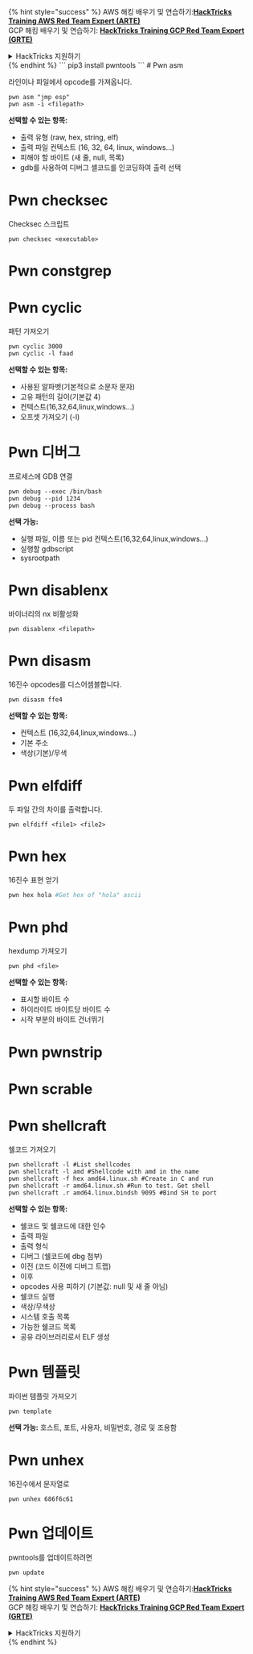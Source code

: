 {% hint style="success" %}
AWS 해킹 배우기 및 연습하기:<img src="/.gitbook/assets/arte.png" alt="" data-size="line">[**HackTricks Training AWS Red Team Expert (ARTE)**](https://training.hacktricks.xyz/courses/arte)<img src="/.gitbook/assets/arte.png" alt="" data-size="line">\
GCP 해킹 배우기 및 연습하기: <img src="/.gitbook/assets/grte.png" alt="" data-size="line">[**HackTricks Training GCP Red Team Expert (GRTE)**<img src="/.gitbook/assets/grte.png" alt="" data-size="line">](https://training.hacktricks.xyz/courses/grte)

<details>

<summary>HackTricks 지원하기</summary>

* [**구독 계획**](https://github.com/sponsors/carlospolop) 확인하기!
* **💬 [**Discord 그룹**](https://discord.gg/hRep4RUj7f) 또는 [**텔레그램 그룹**](https://t.me/peass)에 참여하거나 **Twitter** 🐦 [**@hacktricks\_live**](https://twitter.com/hacktricks\_live)**를 팔로우하세요.**
* **[**HackTricks**](https://github.com/carlospolop/hacktricks) 및 [**HackTricks Cloud**](https://github.com/carlospolop/hacktricks-cloud) 깃허브 리포지토리에 PR을 제출하여 해킹 트릭을 공유하세요.**

</details>
{% endhint %}
```
pip3 install pwntools
```
# Pwn asm

라인이나 파일에서 opcode를 가져옵니다.
```
pwn asm "jmp esp"
pwn asm -i <filepath>
```
**선택할 수 있는 항목:**

* 출력 유형 (raw, hex, string, elf)
* 출력 파일 컨텍스트 (16, 32, 64, linux, windows...)
* 피해야 할 바이트 (새 줄, null, 목록)
* gdb를 사용하여 디버그 셸코드를 인코딩하여 출력 선택

#  **Pwn checksec**

Checksec 스크립트
```
pwn checksec <executable>
```
# Pwn constgrep

# Pwn cyclic

패턴 가져오기
```
pwn cyclic 3000
pwn cyclic -l faad
```
**선택할 수 있는 항목:**

* 사용된 알파벳(기본적으로 소문자 문자)
* 고유 패턴의 길이(기본값 4)
* 컨텍스트(16,32,64,linux,windows...)
* 오프셋 가져오기 (-l)

# Pwn 디버그

프로세스에 GDB 연결
```
pwn debug --exec /bin/bash
pwn debug --pid 1234
pwn debug --process bash
```
**선택 가능:**

* 실행 파일, 이름 또는 pid 컨텍스트(16,32,64,linux,windows...)
* 실행할 gdbscript
* sysrootpath

# Pwn disablenx

바이너리의 nx 비활성화
```
pwn disablenx <filepath>
```
# Pwn disasm

16진수 opcodes를 디스어셈블합니다.
```
pwn disasm ffe4
```
**선택할 수 있는 항목:**

* 컨텍스트 (16,32,64,linux,windows...)
* 기본 주소
* 색상(기본)/무색

# Pwn elfdiff

두 파일 간의 차이를 출력합니다.
```
pwn elfdiff <file1> <file2>
```
# Pwn hex

16진수 표현 얻기
```bash
pwn hex hola #Get hex of "hola" ascii
```
# Pwn phd

hexdump 가져오기
```
pwn phd <file>
```
**선택할 수 있는 항목:**

* 표시할 바이트 수
* 하이라이트 바이트당 바이트 수
* 시작 부분의 바이트 건너뛰기

# Pwn pwnstrip

# Pwn scrable

# Pwn shellcraft

쉘코드 가져오기
```
pwn shellcraft -l #List shellcodes
pwn shellcraft -l amd #Shellcode with amd in the name
pwn shellcraft -f hex amd64.linux.sh #Create in C and run
pwn shellcraft -r amd64.linux.sh #Run to test. Get shell
pwn shellcraft .r amd64.linux.bindsh 9095 #Bind SH to port
```
**선택할 수 있는 항목:**

* 쉘코드 및 쉘코드에 대한 인수
* 출력 파일
* 출력 형식
* 디버그 (쉘코드에 dbg 첨부)
* 이전 (코드 이전에 디버그 트랩)
* 이후
* opcodes 사용 피하기 (기본값: null 및 새 줄 아님)
* 쉘코드 실행
* 색상/무색상
* 시스템 호출 목록
* 가능한 쉘코드 목록
* 공유 라이브러리로서 ELF 생성

# Pwn 템플릿

파이썬 템플릿 가져오기
```
pwn template
```
**선택 가능:** 호스트, 포트, 사용자, 비밀번호, 경로 및 조용함

# Pwn unhex

16진수에서 문자열로
```
pwn unhex 686f6c61
```
# Pwn 업데이트

pwntools를 업데이트하려면
```
pwn update
```
{% hint style="success" %}
AWS 해킹 배우기 및 연습하기:<img src="/.gitbook/assets/arte.png" alt="" data-size="line">[**HackTricks Training AWS Red Team Expert (ARTE)**](https://training.hacktricks.xyz/courses/arte)<img src="/.gitbook/assets/arte.png" alt="" data-size="line">\
GCP 해킹 배우기 및 연습하기: <img src="/.gitbook/assets/grte.png" alt="" data-size="line">[**HackTricks Training GCP Red Team Expert (GRTE)**<img src="/.gitbook/assets/grte.png" alt="" data-size="line">](https://training.hacktricks.xyz/courses/grte)

<details>

<summary>HackTricks 지원하기</summary>

* [**구독 계획**](https://github.com/sponsors/carlospolop) 확인하기!
* **💬 [**Discord 그룹**](https://discord.gg/hRep4RUj7f) 또는 [**텔레그램 그룹**](https://t.me/peass)에 참여하거나 **Twitter** 🐦 [**@hacktricks\_live**](https://twitter.com/hacktricks\_live)**를 팔로우하세요.**
* **[**HackTricks**](https://github.com/carlospolop/hacktricks) 및 [**HackTricks Cloud**](https://github.com/carlospolop/hacktricks-cloud) 깃허브 리포지토리에 PR을 제출하여 해킹 트릭을 공유하세요.**

</details>
{% endhint %}
